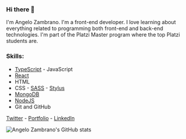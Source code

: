 ### Hi there 👋

I'm Angelo Zambrano. I'm a front-end developer. I love learning about everything related to programming both front-end and back-end technologies. I'm part of the Platzi Master program where the top Platzi students are.

### Skills:
-   [TypeScript](https://www.typescriptlang.org/) - JavaScript
-   [React](https://reactjs.org/)
-   HTML
-   CSS - [SASS](https://sass-lang.com/) - [Stylus](https://stylus-lang.com/)
-   [MongoDB](https://www.mongodb.com/)
-   [NodeJS](https://nodejs.org/en/)
-   Git and GitHub

[Twitter](https://www.twitter.com/angelozdev) - 
[Portfolio](https://portfolio.angelozdev.vercel.app/) - 
[LinkedIn](https://www.linkedin.com/in/angelozdev/)


![Angelo Zambrano's GitHub stats](https://github-readme-stats.vercel.app/api?username=angelozdev&show_icons=true)
